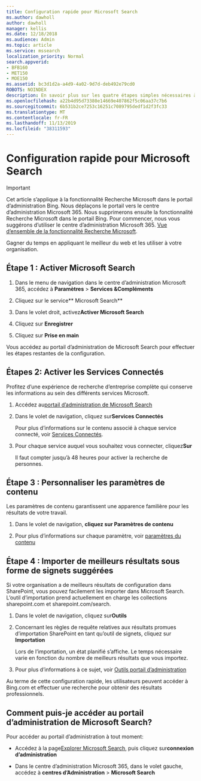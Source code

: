 ```yaml
---
title: Configuration rapide pour Microsoft Search
ms.author: dawholl
author: dawholl
manager: kellis
ms.date: 12/18/2018
ms.audience: Admin
ms.topic: article
ms.service: mssearch
localization_priority: Normal
search.appverid:
- BFB160
- MET150
- MOE150
ms.assetid: bc3d1d2a-a4d9-4a02-9d7d-deb492e79cd0
ROBOTS: NOINDEX
description: En savoir plus sur les quatre étapes simples nécessaires à l’activation et l’utilisation de Microsoft Search.
ms.openlocfilehash: a22b4d95d73380e14669e407862f5c06aa37c7b6
ms.sourcegitcommit: 6b531b2ce7253c16251c7089795dedf1d2f3fc33
ms.translationtype: MT
ms.contentlocale: fr-FR
ms.lasthandoff: 11/13/2019
ms.locfileid: "38311593"
---
```

# <a name="quick-set-up-for-microsoft-search"></a>Configuration rapide pour Microsoft Search

> [!IMPORTANT]
> Cet article s’applique à la fonctionnalité Recherche Microsoft dans le portail d’administration Bing. Nous déplaçons le portail vers le centre d’administration Microsoft 365. Nous supprimerons ensuite la fonctionnalité Recherche Microsoft dans le portail Bing. Pour commencer, nous vous suggérons d’utiliser le centre d’administration Microsoft 365. [Vue d’ensemble de la fonctionnalité Recherche Microsoft](overview-microsoft-search.md).
    
Gagner du temps en appliquant le meilleur du web et les utiliser à votre organisation.
  
## <a name="step-1-turn-on-microsoft-search"></a>Étape 1 : Activer Microsoft Search

1. Dans le menu de navigation dans le centre d’administration Microsoft 365, accédez à **Paramètres** \> **Services &amp;Compléments**
    
2. Cliquez sur le service** Microsoft Search** 
    
3. Dans le volet droit, activez**Activer Microsoft Search**
    
4. Cliquez sur **Enregistrer**
    
5. Cliquez sur **Prise en main**
  
Vous accédez au portail d’administration de Microsoft Search pour effectuer les étapes restantes de la configuration.
    
## <a name="step-2-enable-connected-services"></a>Étapes 2: Activer les Services Connectés

Profitez d’une expérience de recherche d’entreprise complète qui conserve les informations au sein des différents services Microsoft.
  
1. Accédez au[portail d’administration de Microsoft Search](https://www.bingforbusiness.com/admin)
    
2. Dans le volet de navigation, cliquez sur**Services Connectés**
    
    Pour plus d’informations sur le contenu associé à chaque service connecté, voir [Services Connectés](connected-services.md).
    
3. Pour chaque service auquel vous souhaitez vous connecter, cliquez**Sur**
    
    Il faut compter jusqu’à 48 heures pour activer la recherche de personnes.
    
## <a name="step-3-customize-content-settings"></a>Étape 3 : Personnaliser les paramètres de contenu

Les paramètres de contenu garantissent une apparence familière pour les résultats de votre travail. 
  
1. Dans le volet de navigation, **cliquez sur Paramètres de contenu**
    
2. Pour plus d’informations sur chaque paramètre, voir [paramètres du contenu](content-settings.md)
    
## <a name="step-4-import-best-bets-as-suggested-bookmarks"></a>Étape 4 : Importer de meilleurs résultats sous forme de signets suggérées

Si votre organisation a de meilleurs résultats de configuration dans SharePoint, vous pouvez facilement les importer dans Microsoft Search. L’outil d’importation prend actuellement en charge les collections sharepoint.com et sharepoint.com/search. 
  
1. Dans le volet de navigation, cliquez sur**Outils**
    
2. Concernant les règles de requête relatives aux résultats promues d’importation SharePoint en tant qu’outil de signets, cliquez sur **Importation**
    
    Lors de l’importation, un état planifié s’affiche. Le temps nécessaire varie en fonction du nombre de meilleurs résultats que vous importez.
    
3. Pour plus d’informations à ce sujet, voir [Outils portail d’administration](admin-portal-tools.md)
    
Au terme de cette configuration rapide, les utilisateurs peuvent accéder à Bing.com et effectuer une recherche pour obtenir des résultats professionnels. 
  
## <a name="how-do-i-get-to-the-microsoft-search-admin-portal"></a>Comment puis-je accéder au portail d’administration de Microsoft Search?

Pour accéder au portail d’administration à tout moment:
  
- Accédez à la page[Explorer Microsoft Search](https://www.bing.com/business/explore), puis cliquez sur**connexion d’administration**
    
- Dans le centre d’administration Microsoft 365, dans le volet gauche, accédez à **centres d’Administration** \> **Microsoft Search**

  


